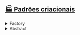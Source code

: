 ## [🏭 Padrões criacionais](https://github.com/AdrianeRibeiro/DesignPatternsRuby/blob/main/criacionais/)

<details>
<summary>Factory</summary>
  <br>

  - Usado para criar objetos de forma flexível e desacoplada.

  - Ajuda a promover o princípio do **Open/Closed** - o código deve estar aberto para extensão, mas fechado para modificação. 

  - É útil em situações em que você não sabe exatamente qual classe de objeto deve ser instanciada até o tempo de execução.

  - A ideia central do padrão Factory é definir uma interface (ou classe abstrata) que declara um método para a criação de objetos. 
    - As classes concretas que implementam essa interface fornecem a implementação real desse método, criando instâncias de objetos específicos. Isso permite que o cliente (código que deseja criar objetos) use a interface para criar objetos sem precisar se preocupar com os detalhes de como os objetos são criados.
</details>

<details>
<summary>Abstract</summary>
  <br>

  - Abstract Factory, também conhecido como fábrica abstrata, é um padrão de criação. Ele permite que você crie objetos que dependem uns dos outros sem conhecer os detalhes específicos de suas classes.

  - O seu objetivo principal é fornecer uma interface para criar famílias de objetos relacionados, de forma que a implementação concreta desses objetos seja adiada até o tempo de execução. Isso promove o princípio do "Design para Interface, não para Implementação".

  - Desacopla o código cliente que utiliza os objetos da lógica de criação deles. Isso torna mais fácil substituir famílias inteiras de objetos, pois o cliente não precisa ser alterado. Além disso, é mais fácil adicionar novas famílias de objetos ou estender as existentes sem modificar o código cliente.

</details>

